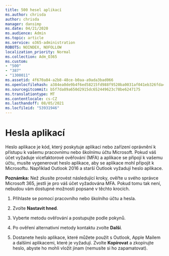 ```yaml
---
title: 500 hesel aplikací
ms.author: chrisda
author: chrisda
manager: dansimp
ms.date: 04/21/2020
ms.audience: Admin
ms.topic: article
ms.service: o365-administration
ROBOTS: NOINDEX, NOFOLLOW
localization_priority: Normal
ms.collection: Adm_O365
ms.custom:
- "500"
- "387"
- "1300011"
ms.assetid: 4f670a84-a2b8-48ce-b0aa-a9ada3bad066
ms.openlocfilehash: a384ea0de9b4f6ed58215fd988f9520ba0031af041eb326fda467b80d28406ee
ms.sourcegitcommit: b5f7da89a650d2915dc652449623c78be6247175
ms.translationtype: MT
ms.contentlocale: cs-CZ
ms.lasthandoff: 08/05/2021
ms.locfileid: "53931946"
---
```

# <a name="app-passwords"></a>Hesla aplikací

Heslo aplikace je kód, který poskytuje aplikaci nebo zařízení oprávnění k přístupu k vašemu pracovnímu nebo školnímu účtu Microsoft. Pokud váš účet vyžaduje vícefaktorové ověřování (MFA) a aplikace se připojí k vašemu účtu, musíte vygenerovat heslo aplikace, aby se aplikace mohl připojit k Microsoftu. Například Outlook 2016 a starší Outlook vyžadují heslo aplikace.

 **Poznámka:** Než zkusíte provést následující kroky, ověřte u svého správce Microsoft 365, jestli je pro váš účet vyžadována MFA. Pokud tomu tak není, nebudou vám dostupné možnosti popsané v těchto krocích.

1. Přihlaste se pomocí pracovního nebo školního účtu a hesla.

2. Zvolte **Nastavit hned**.

3. Vyberte metodu ověřování a postupujte podle pokynů.

4. Po ověření alternativní metody kontaktu zvolte **Další**.

5. Dostanete heslo aplikace, které můžete použít s Outlook, Apple Mailem a dalšími aplikacemi, které je vyžadují. Zvolte **Kopírovat** a zkopírujte heslo, abyste ho mohli vložit jinam (nemusíte si ho zapamatovat).

